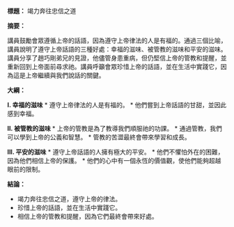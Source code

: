 **標題：** 竭力奔往忠信之道

**摘要：**

講員鼓勵會眾遵循上帝的話語，因為遵守上帝律法的人是有福的。通過三個比喻，講員說明了遵守上帝話語的三種好處：幸福的滋味、被管教的滋味和平安的滋味。講員分享了趙巧剛弟兄的見證，他儘管身患重病，但仍堅信上帝的管教和提醒，並重新回到上帝面前尋求祂。講員呼籲會眾珍惜上帝的話語，並在生活中實踐它，因為這是上帝繼續與我們說話的關鍵。

**大綱：**

**I. 幸福的滋味**
    * 遵守上帝律法的人是有福的。
    * 他們嘗到上帝話語的甘甜，並因此感到幸福。

**II. 被管教的滋味**
    * 上帝的管教是為了教導我們順服祂的功課。
    * 通過管教，我們可以學到上帝的公義和智慧。
    * 管教的苦澀最終會帶來學習和成長。

**III. 平安的滋味**
    * 遵守上帝話語的人擁有極大的平安。
    * 他們不懼怕外在的困難，因為他們相信上帝的保護。
    * 他們的心中有一個永恆的價值觀，使他們能夠超越眼前的限制。

**結論：**

* 竭力奔往忠信之道，遵守上帝的律法。
* 珍惜上帝的話語，並在生活中實踐它。
* 相信上帝的管教和提醒，因為它們最終會帶來好處。